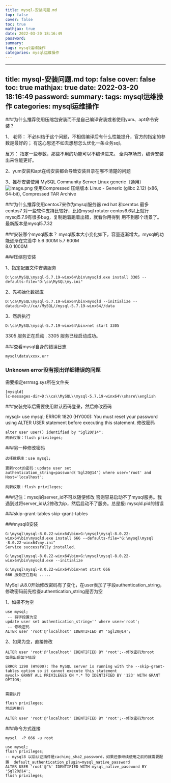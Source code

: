 ```yaml
---
title: mysql-安装问题.md
top: false
cover: false
toc: true
mathjax: true
date: 2022-03-20 18:16:49
password:
summary:
tags: mysql运维操作
categories: mysql运维操作
---
```

---
title: mysql-安装问题.md
top: false
cover: false
toc: true
mathjax: true
date: 2022-03-20 18:16:49
password:
summary:
tags: mysql运维操作
categories: mysql运维操作
---
###为什么推荐使用压缩包安装而不是自己编译安装或者使用yum、apt命令安装？

1、
老师：
不必纠结于这个问题，不相信编译后有什么性能提升，官方的指定的参数是最好的；
有这心思还不如去想想怎么优化一条业务sql。

反方：
指定一些参数，那些不用的功能可以不编译进来。
全内存场景，编译安装出来性能更好。



2、yum安装和apt在线安装都会导致安装目录在哪不清楚的问题


3、推荐安装使用 
MySQL Community Server Linux generic（通用）
![image.png](https://upload-images.jianshu.io/upload_images/13965490-2921f5fe5de9b13c.png?imageMogr2/auto-orient/strip%7CimageView2/2/w/1240)
使用Compressed 压缩版本
Linux - Generic (glibc 2.12) (x86, 64-bit), Compressed TAR Archive	



###为什么推荐使用centos7来作为mysql服务器
red hat 和cerntos 最多
centos7 对一些软件支持比较好，比如mysql rotuter
centos6.6以上就行
mysql5.7.9有很多bug，复制跑着跑着出错，就看你用得到
用不到那个场景了。最新版本是mysql5.7.32


###安装哪个mysql版本？
mysql版本大小变化如下，容量逐渐增大。mysql的功能逐渐在完善中
5.6 300M 
5.7 600M  
8.0 1000M




###压缩包安装

1、指定配置文件安装服务
~~~
D:\ca\MySQL\mysql-5.7.19-winx64\bin\mysqld.exe install 3305 --defaults-file="D:\ca\MySQL\my.ini"
~~~
2、先初始化数据库
~~~
D:\ca\MySQL\mysql-5.7.19-winx64\bin>mysqld --initialize --datadir=D://ca//MySQL//mysql-5.7.19-winx64//data
~~~
3、然后执行
~~~
D:\ca\MySQL\mysql-5.7.19-winx64\bin>net start 3305
~~~
3305 服务正在启动 .
3305 服务已经启动成功。

###查看mysql自身的错误日志
~~~
mysql\data\xxxx.err
~~~

### Unknown error没有报出详细错误的问题 
需要指定errmsg.sys所在文件夹
~~~
[mysqld]
lc-messages-dir=D:\\ca\\MySQL\\mysql-5.7.19-winx64\\share\\english
~~~



###安装完毕后需要使用默认密码登录，然后修改密码

mysql> use mysql;
ERROR 1820 (HY000): You must reset your password using ALTER USER statement before executing this statement.
修改密码
~~~
alter user user() identified by "Sgl20@14";
刷新权限：flush privileges;
~~~

###另一种修改密码

~~~
选择数据库：use mysql;

更新root的密码：update user set authentication_string=password('Sgl20@14') where user='root' and Host='localhost';

刷新权限：flush privileges;
~~~


###记住：mysql的server_id不可以随便修改
否则容易启动不了mysql服务。我遇到过将server_id从2修改为ip，然后启动不了服务。总是报: mysqld.pid的错误


###skip-grant-tables
skip-grant-tables

###mysql8安装

~~~
G:\mysql\mysql-8.0.22-winx64\bin>G:\mysql\mysql-8.0.22-winx64\bin\mysqld.exe install 666 --defaults-file="G:\mysql\mysql
-8.0.22-winx64\my.ini"
Service successfully installed.

G:\mysql\mysql-8.0.22-winx64\bin>G:\mysql\mysql-8.0.22-winx64\bin\mysqld.exe --initialize

G:\mysql\mysql-8.0.22-winx64\bin>net start 666
666 服务正在启动 .....
~~~






MySql 从8.0开始修改密码有了变化，在user表加了字段authentication_string，修改密码前先检查authentication_string是否为空

1、如果不为空
~~~
use mysql; 
 -- 将字段置为空
update user set authentication_string='' where user='root';
 -- 修改密码
ALTER user 'root'@'localhost' IDENTIFIED BY 'Sgl20@14';
~~~
2、如果为空，直接修改
~~~
ALTER user 'root'@'localhost' IDENTIFIED BY 'root';--修改密码为root
如果出现如下错误

ERROR 1290 (HY000): The MySQL server is running with the --skip-grant-tables option so it cannot execute this statement
mysql> GRANT ALL PRIVILEGES ON *.* TO IDENTIFIED BY '123' WITH GRANT OPTION;
 

需要执行

flush privileges;
然后再执行

ALTER user 'root'@'localhost' IDENTIFIED BY 'root';--修改密码为root
~~~

###命令方式连接
~~~
mysql  -P 666 -u root
~~~


~~~
use mysql;
flush privileges;
-- mysql8 以后认证插件是caching_sha2_password，如果还像继续使用之前的就需要配置  default_authentication_plugin=mysql_native_password
ALTER USER 'root'@'%' IDENTIFIED WITH mysql_native_password BY 'Sgl20@14';
flush privileges;
~~~
